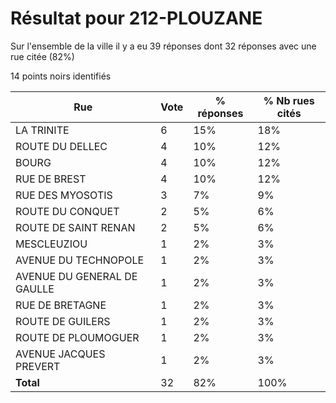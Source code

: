 # Résultat pour 212-PLOUZANE

Sur l'ensemble de la ville il y a eu 39 réponses dont 32 réponses avec une rue citée (82%)

14 points noirs identifiés

| Rue | Vote | % réponses | % Nb rues cités|
|-----|------|------------|----------------|
| LA TRINITE | 6 | 15% | 18%|
| ROUTE DU DELLEC | 4 | 10% | 12%|
| BOURG | 4 | 10% | 12%|
| RUE DE BREST | 4 | 10% | 12%|
| RUE DES MYOSOTIS | 3 | 7% | 9%|
| ROUTE DU CONQUET | 2 | 5% | 6%|
| ROUTE DE SAINT RENAN | 2 | 5% | 6%|
| MESCLEUZIOU | 1 | 2% | 3%|
| AVENUE DU TECHNOPOLE | 1 | 2% | 3%|
| AVENUE DU GENERAL DE GAULLE | 1 | 2% | 3%|
| RUE DE BRETAGNE | 1 | 2% | 3%|
| ROUTE DE GUILERS | 1 | 2% | 3%|
| ROUTE DE PLOUMOGUER | 1 | 2% | 3%|
| AVENUE JACQUES PREVERT | 1 | 2% | 3%|
| **Total** | 32 | 82% | 100%|
